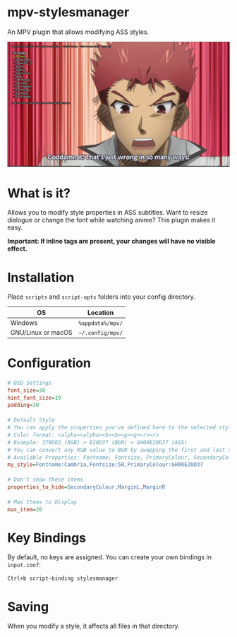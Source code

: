 # mpv-stylesmanager
An MPV plugin that allows modifying ASS styles.

![Example for Stylesmanager](https://github.com/magnum357i/mpv-stylesmanager/blob/main/stylesmanager.gif)

# What is it?
Allows you to modify style properties in ASS subtitles. Want to resize dialogue or change the font while watching anime? This plugin makes it easy.

**Important: If inline tags are present, your changes will have no visible effect.**

# Installation
Place `scripts` and `script-opts` folders into your config directory.

| OS                 | Location         |
| ------------------ | ---------------- |
| Windows            | `%appdata%/mpv/` |
| GNU/Linux or macOS | `~/.config/mpv/` |

# Configuration
```ini
# OSD Settings
font_size=30
hint_font_size=19
padding=30

# Default Style
# You can apply the properties you've defined here to the selected style with a single key press.
# Color format: <alpha><alpha><b><b><g><g><r><r>
# Example: 370DE2 (RGB) > E20D37 (BGR) > &H00E20D37 (ASS)
# You can convert any RGB value to BGR by swapping the first and last two characters. Just remember that the first two characters in an ASS color code represent the alpha channel.
# Available Properties: Fontname, Fontsize, PrimaryColour, SecondaryColour, OutlineColour, BackColour, Bold, Italic, ScaleX, ScaleY, Spacing, Outline, Shadow, Alignment, MarginL, MarginR, MarginV
my_style=Fontname:Cambria,Fontsize:50,PrimaryColour:&H00E20D37

# Don't show these items
properties_to_hide=SecondaryColour,MarginL,MarginR

# Max Items to Display
max_item=20
```

# Key Bindings
By default, no keys are assigned. You can create your own bindings in `input.conf`:

```
Ctrl+b script-binding stylesmanager
```

# Saving
When you modify a style, it affects all files in that directory.